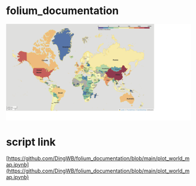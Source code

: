# folium_documentation

![image](https://github.com/DingWB/folium_documentation/blob/main/map2.png)

# script link
[https://github.com/DingWB/folium_documentation/blob/main/plot_world_map.ipynb](https://github.com/DingWB/folium_documentation/blob/main/plot_world_map.ipynb)
